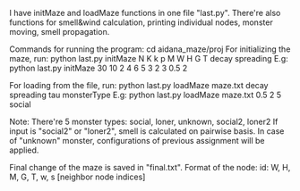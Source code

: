 I have initMaze and loadMaze functions in one file "last.py".
There're also functions for smell&wind calculation, printing individual nodes, monster moving, smell propagation.

Commands for running the program:
cd aidana_maze/proj
For initializing the maze, run:
python last.py initMaze N K k p M W H G T decay spreading
E.g: python last.py initMaze 30 10 2 4 6 5 3 2 3 0.5 2

For loading from the file, run:
python last.py loadMaze maze.txt decay spreading tau monsterType
E.g: python last.py loadMaze maze.txt 0.5 2 5 social

Note: There're 5 monster types: social, loner, unknown, social2, loner2
If input is "social2" or "loner2", smell is calculated on pairwise basis.
In case of "unknown" monster, configurations of previous assignment will be applied.

Final change of the maze is saved in "final.txt".
Format of the node: id: W, H, M, G, T, w, s [neighbor node indices]
